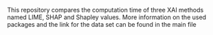 This repository compares the computation time of three XAI methods named LIME, SHAP and Shapley values.
More information on the used packages and the link for the data set can be found in the main file